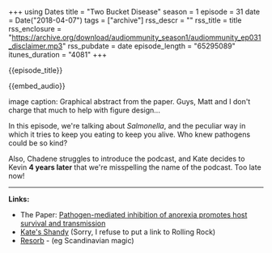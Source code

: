 +++
using Dates
title = "Two Bucket Disease"
season = 1
episode = 31
date = Date("2018-04-07")
tags = ["archive"]
rss_descr = ""
rss_title = title
rss_enclosure = "https://archive.org/download/audiommunity_season1/audiommunity_ep031_disclaimer.mp3"
rss_pubdate = date
episode_length = "65295089"
itunes_duration = "4081"
+++

{{episode_title}}

{{embed_audio}}

image caption: Graphical abstract from the paper. Guys, Matt and I don't charge that much to help with figure design...

In this episode, we're talking about *Salmonella*, and the peculiar way in which it tries to keep you eating to keep you alive. Who knew pathogens could be so kind?

Also, Chadene struggles to introduce the podcast, and Kate decides to Kevin **4 years later** that we're misspelling the name of the podcast. Too late now!

---

**Links:**

- The Paper: [Pathogen-mediated inhibition of anorexia promotes host survival and transmission](https://doi.org/10.1016/j.cell.2017.01.006)
- [Kate's Shandy](https://www.twpitchers.com/) (Sorry, I refuse to put a link to Rolling Rock)
- [Resorb](https://www.nestlehealthscience.se/produkter/resorb) - (eg Scandinavian magic)

